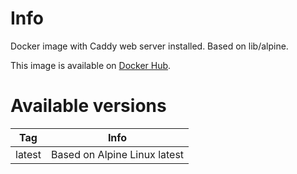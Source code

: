 # Info

Docker image with Caddy web server installed. Based on lib/alpine.

This image is available on [Docker Hub](https://hub.docker.com/r/tetafro/caddy/).

# Available versions

| Tag    | Info
| ------ | ---
| latest | Based on Alpine Linux latest
